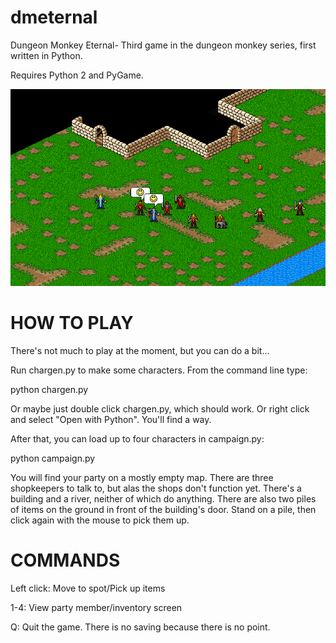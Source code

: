 dmeternal
=========

Dungeon Monkey Eternal- Third game in the dungeon monkey series, first written in Python.

Requires Python 2 and PyGame.

![Screenshot](image/screenshot.png)

HOW TO PLAY
===========

There's not much to play at the moment, but you can do a bit...

Run chargen.py to make some characters. From the command line type:

  python chargen.py

Or maybe just double click chargen.py, which should work. Or right click and
select "Open with Python". You'll find a way.

After that, you can load up to four characters in campaign.py:

  python campaign.py

You will find your party on a mostly empty map. There are three shopkeepers to
talk to, but alas the shops don't function yet. There's a building and a river,
neither of which do anything. There are also two piles of items on the ground
in front of the building's door. Stand on a pile, then click again with the
mouse to pick them up.

COMMANDS
========

Left click: Move to spot/Pick up items

1-4: View party member/inventory screen

Q: Quit the game. There is no saving because there is no point.


